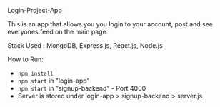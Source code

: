 Login-Project-App

This is an app that allows you you login to your account, post and see everyones feed on the main page.

Stack Used : MongoDB, Express.js, React.js, Node.js

How to Run:

- `npm install`
- `npm start` in "login-app"
- `npm start` in "signup-backend" - Port 4000
- Server is stored under login-app > signup-backend > server.js
